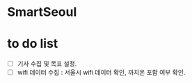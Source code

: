 # SmartSeoul





# to do list

 - [ ] 기사 수집 및 목표 설정.
 - [ ] wifi 데이터 수집 : 서울시 wifi 데이터 확인, 까치온 포함 여부 확인.
